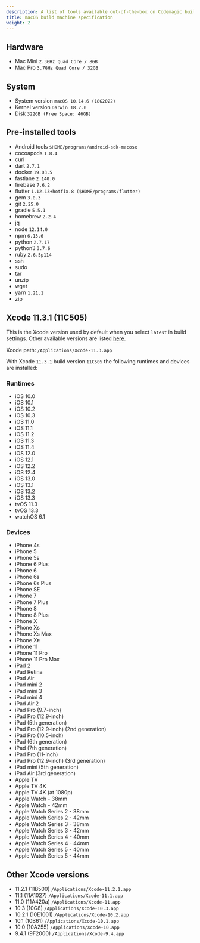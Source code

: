```yaml
---
description: A list of tools available out-of-the-box on Codemagic build machines.
title: macOS build machine specification
weight: 2
---
```


## Hardware

- Mac Mini `2.3GHz Quad Core / 8GB`
- Mac Pro `3.7GHz Quad Core / 32GB`

## System

- System version `macOS 10.14.6 (18G2022)`
- Kernel version `Darwin 18.7.0`
- Disk `322GB (Free Space: 46GB)`

## Pre-installed tools

- Android tools `$HOME/programs/android-sdk-macosx`
- cocoapods `1.8.4`
- curl
- dart `2.7.1`
- docker `19.03.5`
- fastlane `2.140.0`
- firebase `7.6.2`
- flutter `1.12.13+hotfix.8 ($HOME/programs/flutter)`
- gem `3.0.3`
- git `2.25.0`
- gradle `5.5.1`
- homebrew `2.2.4`
- jq
- node `12.14.0`
- npm `6.13.6`
- python `2.7.17`
- python3 `3.7.6`
- ruby `2.6.5p114`
- ssh
- sudo
- tar
- unzip
- wget
- yarn `1.21.1`
- zip

## Xcode 11.3.1 (11C505)

This is the Xcode version used by default when you select `latest` in build settings. Other available versions are listed [here](#other-xcode-versions).

Xcode path: `/Applications/Xcode-11.3.app`

With Xcode `11.3.1` build version `11C505` the following runtimes and devices are installed:

### Runtimes

- iOS 10.0
- iOS 10.1
- iOS 10.2
- iOS 10.3
- iOS 11.0
- iOS 11.1
- iOS 11.2
- iOS 11.3
- iOS 11.4
- iOS 12.0
- iOS 12.1
- iOS 12.2
- iOS 12.4
- iOS 13.0
- iOS 13.1
- iOS 13.2
- iOS 13.3
- tvOS 11.3
- tvOS 13.3
- watchOS 6.1

### Devices

- iPhone 4s
- iPhone 5
- iPhone 5s
- iPhone 6 Plus
- iPhone 6
- iPhone 6s
- iPhone 6s Plus
- iPhone SE
- iPhone 7
- iPhone 7 Plus
- iPhone 8
- iPhone 8 Plus
- iPhone X
- iPhone Xs
- iPhone Xs Max
- iPhone Xʀ
- iPhone 11
- iPhone 11 Pro
- iPhone 11 Pro Max
- iPad 2
- iPad Retina
- iPad Air
- iPad mini 2
- iPad mini 3
- iPad mini 4
- iPad Air 2
- iPad Pro (9.7-inch)
- iPad Pro (12.9-inch)
- iPad (5th generation)
- iPad Pro (12.9-inch) (2nd generation)
- iPad Pro (10.5-inch)
- iPad (6th generation)
- iPad (7th generation)
- iPad Pro (11-inch)
- iPad Pro (12.9-inch) (3rd generation)
- iPad mini (5th generation)
- iPad Air (3rd generation)
- Apple TV
- Apple TV 4K
- Apple TV 4K (at 1080p)
- Apple Watch - 38mm
- Apple Watch - 42mm
- Apple Watch Series 2 - 38mm
- Apple Watch Series 2 - 42mm
- Apple Watch Series 3 - 38mm
- Apple Watch Series 3 - 42mm
- Apple Watch Series 4 - 40mm
- Apple Watch Series 4 - 44mm
- Apple Watch Series 5 - 40mm
- Apple Watch Series 5 - 44mm

## Other Xcode versions

- 11.2.1 (11B500) `/Applications/Xcode-11.2.1.app`
- 11.1 (11A1027) `/Applications/Xcode-11.1.app`
- 11.0 (11A420a) `/Applications/Xcode-11.app`
- 10.3 (10G8) `/Applications/Xcode-10.3.app`
- 10.2.1 (10E1001) `/Applications/Xcode-10.2.app`
- 10.1 (10B61) `/Applications/Xcode-10.1.app`
- 10.0 (10A255) `/Applications/Xcode-10.app`
- 9.4.1 (9F2000) `/Applications/Xcode-9.4.app`

